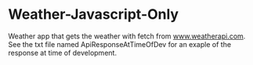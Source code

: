 # Weather-Javascript-Only
 Weather app that gets the weather with fetch from www.weatherapi.com.
 See the txt file named ApiResponseAtTimeOfDev for an exaple of the response at time of development.
